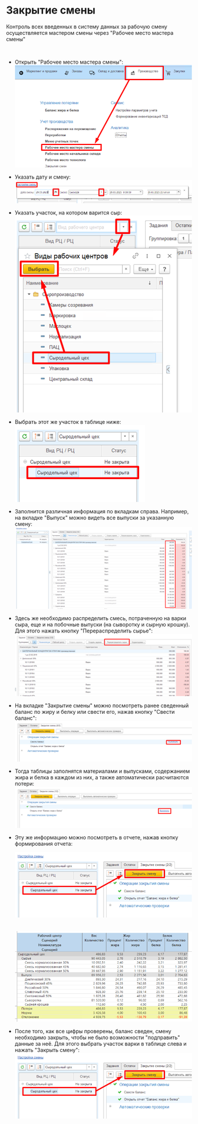 # Закрытие смены


Контроль всех введенных в систему данных за рабочую смену осуществляется
мастером смены через "Рабочее место мастера смены"

 


-   Открыть "Рабочее место мастера смены":  
    ![](CloseWorkShift.assets/drex_zakrytie_smeny_3_custom.png)
    
-   Указать дату и смену:  
    ![](CloseWorkShift.assets/drex_zakrytie_smeny_3_custom_2.png)
    
-   Указать участок, на котором варится сыр:  
    ![](CloseWorkShift.assets/drex_zakrytie_smeny_3_custom_3.png)
    
-   Выбрать этот же участок в таблице ниже:  
    ![](CloseWorkShift.assets/drex_zakrytie_smeny_3_custom_4.png)
    
-   Заполнится различная информация по вкладкам справа. Например, на
    вкладке "Выпуск" можно видеть все выпуски за указанную смену:  
    ![](CloseWorkShift.assets/drex_zakrytie_smeny_3_custom_5.png)
    
-   Здесь же необходимо распределить смесь, потраченную на варки сыра,
    еще и на побочные выпуски (на сыворотку и сырную крошку). Для этого
    нажать кнопку "Перераспределить сырье":  
    ![](CloseWorkShift.assets/drex_zakrytie_smeny_3_custom_6.png)
    
-   На вкладке "Закрытие смены" можно посмотреть ранее сведенный баланс по жиру
    и белку или свести его, нажав кнопку "Свести баланс":  
    ![](CloseWorkShift.assets/drex_zakrytie_smeny_3_custom_7.png)
    
-   Тогда таблицы заполнятся материалами и выпусками, содержанием жира и
    белка в каждом из них, а также автоматически расчитаются потери:  
    ![](CloseWorkShift.assets/drex_zakrytie_smeny_3_custom_8.png)
    
-   Эту же информацию можно посмотреть в отчете, нажав кнопку
    формирования отчета:  

    ![](CloseWorkShift.assets/drex_zakrytie_smeny_3_custom_9.png)    
          
    ![image-20201111100011196](CloseWorkShift.assets/image-20201111100011196.png)
    
-   После того, как все цифры проверены, баланс сведен, смену необходимо закрыть, чтобы не было возможности "подправить" данные за неё. Для этого выбрать участок варки в таблице слева и нажать "Закрыть смену":  
    ![](CloseWorkShift.assets/drex_zakrytie_smeny_3_custom_9.png)
    